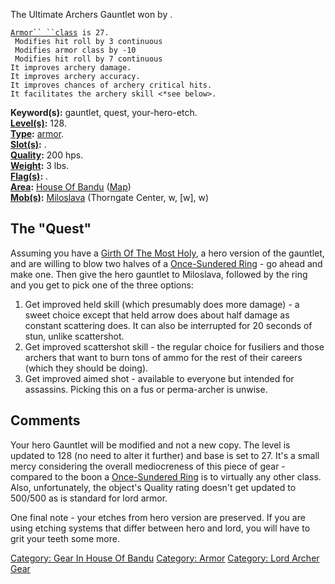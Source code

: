 The Ultimate Archers Gauntlet won by <your hero> <date>.

[`Armor`` ``class`](Armor_Values.md "wikilink")` is 27.`  
` Modifies hit roll by 3 continuous`  
` Modifies armor class by -10`  
` Modifies hit roll by 7 continuous`  
`It improves archery damage.`  
`It improves archery accuracy.`  
`It improves chances of archery critical hits.`  
`It facilitates the archery skill <*see below>.`

**Keyword(s):** gauntlet, quest, your-hero-etch.  
**[Level(s)](Object_Level.md "wikilink"):** 128.  
**[Type](:Category:_Object_Types.md "wikilink"):**
[armor](:Category:_Armor.md "wikilink").  
**[Slot(s)](Object_Slots.md "wikilink"):** <worn on hands>.  
**[Quality](Object_Quality.md "wikilink"):** 200 hps.  
**[Weight](Object_Weight.md "wikilink"):** 3 lbs.  
**[Flag(s)](:Category:_Object_Flags.md "wikilink"):**
<whatever your hero gauntlet had>.  
**[Area](:Category:_Areas.md "wikilink"):** [House Of
Bandu](:Category:_House_Of_Bandu.md "wikilink")
([Map](House_Of_Bandu_Map.md "wikilink"))  
**[Mob(s)](:Category:_Mobs.md "wikilink"):**
[Miloslava](Miloslava "wikilink") (Thorngate Center, w, \[w\], w)  

## The "Quest"

Assuming you have a [Girth Of The Most
Holy](Girth_Of_The_Most_Holy "wikilink"), a hero version of the
gauntlet, and are willing to blow two halves of a [Once-Sundered
Ring](Once-Sundered_Ring "wikilink") - go ahead and make one. Then give
the hero gauntlet to Miloslava, followed by the ring and you get to pick
one of the three options:

1.  Get improved held skill (which presumably does more damage) - a
    sweet choice except that held arrow does about half damage as
    constant scattering does. It can also be interrupted for 20 seconds
    of stun, unlike scattershot.
2.  Get improved scattershot skill - the regular choice for fusiliers
    and those archers that want to burn tons of ammo for the rest of
    their careers (which they should be doing).
3.  Get improved aimed shot - available to everyone but intended for
    assassins. Picking this on a fus or perma-archer is unwise.

## Comments

Your hero Gauntlet will be modified and not a new copy. The level is
updated to 128 (no need to alter it further) and base is set to 27. It's
a small mercy considering the overall mediocreness of this piece of
gear - compared to the boon a [Once-Sundered
Ring](Once-Sundered_Ring "wikilink") is to virtually any other class.
Also, unfortunately, the object's Quality rating doesn't get updated to
500/500 as is standard for lord armor.

One final note - your etches from hero version are preserved. If you are
using etching systems that differ between hero and lord, you will have
to grit your teeth some more.

[Category: Gear In House Of
Bandu](Category:_Gear_In_House_Of_Bandu "wikilink") [Category:
Armor](Category:_Armor "wikilink") [Category: Lord Archer
Gear](Category:_Lord_Archer_Gear "wikilink")
